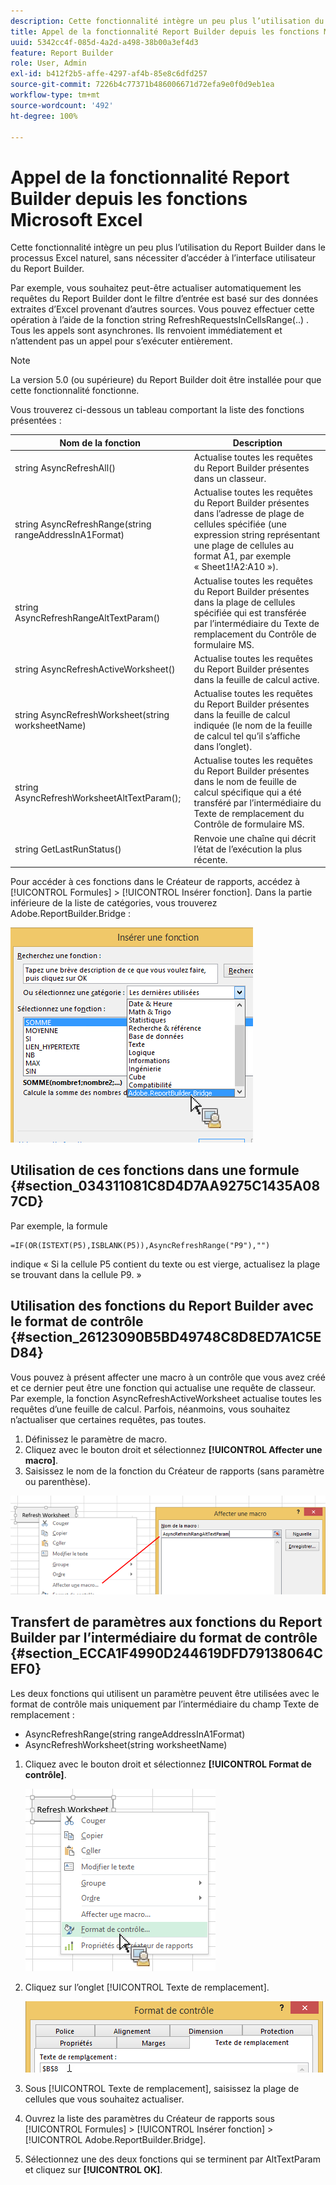 ```yaml
---
description: Cette fonctionnalité intègre un peu plus l’utilisation du Report Builder dans le processus Excel naturel, sans nécessiter d’accéder à l’interface utilisateur du Report Builder.
title: Appel de la fonctionnalité Report Builder depuis les fonctions Microsoft Excel
uuid: 5342cc4f-085d-4a2d-a498-38b00a3ef4d3
feature: Report Builder
role: User, Admin
exl-id: b412f2b5-affe-4297-af4b-85e8c6dfd257
source-git-commit: 7226b4c77371b486006671d72efa9e0f0d9eb1ea
workflow-type: tm+mt
source-wordcount: '492'
ht-degree: 100%

---
```


# Appel de la fonctionnalité Report Builder depuis les fonctions Microsoft Excel

Cette fonctionnalité intègre un peu plus l’utilisation du Report Builder dans le processus Excel naturel, sans nécessiter d’accéder à l’interface utilisateur du Report Builder.

Par exemple, vous souhaitez peut-être actualiser automatiquement les requêtes du Report Builder dont le filtre d’entrée est basé sur des données extraites d’Excel provenant d’autres sources. Vous pouvez effectuer cette opération à l’aide de la fonction string RefreshRequestsInCellsRange(..) . Tous les appels sont asynchrones. Ils renvoient immédiatement et n’attendent pas un appel pour s’exécuter entièrement.

>[!NOTE]
>
>La version 5.0 (ou supérieure) du Report Builder doit être installée pour que cette fonctionnalité fonctionne.

Vous trouverez ci-dessous un tableau comportant la liste des fonctions présentées :

| Nom de la fonction | Description |
|---|---|
| string AsyncRefreshAll() | Actualise toutes les requêtes du Report Builder présentes dans un classeur. |
| string AsyncRefreshRange(string rangeAddressInA1Format) | Actualise toutes les requêtes du Report Builder présentes dans l’adresse de plage de cellules spécifiée (une expression string représentant une plage de cellules au format A1, par exemple « Sheet1!A2:A10 »). |
| string AsyncRefreshRangeAltTextParam() | Actualise toutes les requêtes du Report Builder présentes dans la plage de cellules spécifiée qui est transférée par l’intermédiaire du Texte de remplacement du Contrôle de formulaire MS. |
| string AsyncRefreshActiveWorksheet() | Actualise toutes les requêtes du Report Builder présentes dans la feuille de calcul active. |
| string AsyncRefreshWorksheet(string worksheetName) | Actualise toutes les requêtes du Report Builder présentes dans la feuille de calcul indiquée (le nom de la feuille de calcul tel qu’il s’affiche dans l’onglet). |
| string AsyncRefreshWorksheetAltTextParam(); | Actualise toutes les requêtes du Report Builder présentes dans le nom de feuille de calcul spécifique qui a été transféré par l’intermédiaire du Texte de remplacement du Contrôle de formulaire MS. |
| string GetLastRunStatus() | Renvoie une chaîne qui décrit l’état de l’exécution la plus récente. |

Pour accéder à ces fonctions dans le Créateur de rapports, accédez à [!UICONTROL Formules] > [!UICONTROL Insérer fonction]. Dans la partie inférieure de la liste de catégories, vous trouverez Adobe.ReportBuilder.Bridge :

![](assets/arb_functions.png)

## Utilisation de ces fonctions dans une formule {#section_034311081C8D4D7AA9275C1435A087CD}

Par exemple, la formule

```
=IF(OR(ISTEXT(P5),ISBLANK(P5)),AsyncRefreshRange("P9"),"")
```

indique « Si la cellule P5 contient du texte ou est vierge, actualisez la plage se trouvant dans la cellule P9. »

## Utilisation des fonctions du Report Builder avec le format de contrôle {#section_26123090B5BD49748C8D8ED7A1C5ED84}

Vous pouvez à présent affecter une macro à un contrôle que vous avez créé et ce dernier peut être une fonction qui actualise une requête de classeur. Par exemple, la fonction AsyncRefreshActiveWorksheet actualise toutes les requêtes d’une feuille de calcul. Parfois, néanmoins, vous souhaitez n’actualiser que certaines requêtes, pas toutes.

1. Définissez le paramètre de macro.
1. Cliquez avec le bouton droit et sélectionnez **[!UICONTROL Affecter une macro]**.
1. Saisissez le nom de la fonction du Créateur de rapports (sans paramètre ou parenthèse).

![](assets/assign_macro.png)

## Transfert de paramètres aux fonctions du Report Builder par l’intermédiaire du format de contrôle {#section_ECCA1F4990D244619DFD79138064CEF0}

Les deux fonctions qui utilisent un paramètre peuvent être utilisées avec le format de contrôle mais uniquement par l’intermédiaire du champ Texte de remplacement :

* AsyncRefreshRange(string rangeAddressInA1Format)
* AsyncRefreshWorksheet(string worksheetName)

1. Cliquez avec le bouton droit et sélectionnez **[!UICONTROL Format de contrôle]**.

   ![](assets/format_control.png)

1. Cliquez sur l’onglet [!UICONTROL Texte de remplacement].

   ![](assets/alt_text.png)

1. Sous [!UICONTROL Texte de remplacement], saisissez la plage de cellules que vous souhaitez actualiser.
1. Ouvrez la liste des paramètres du Créateur de rapports sous [!UICONTROL Formules] > [!UICONTROL Insérer fonction] > [!UICONTROL Adobe.ReportBuilder.Bridge].

1. Sélectionnez une des deux fonctions qui se terminent par AltTextParam et cliquez sur **[!UICONTROL OK]**.
